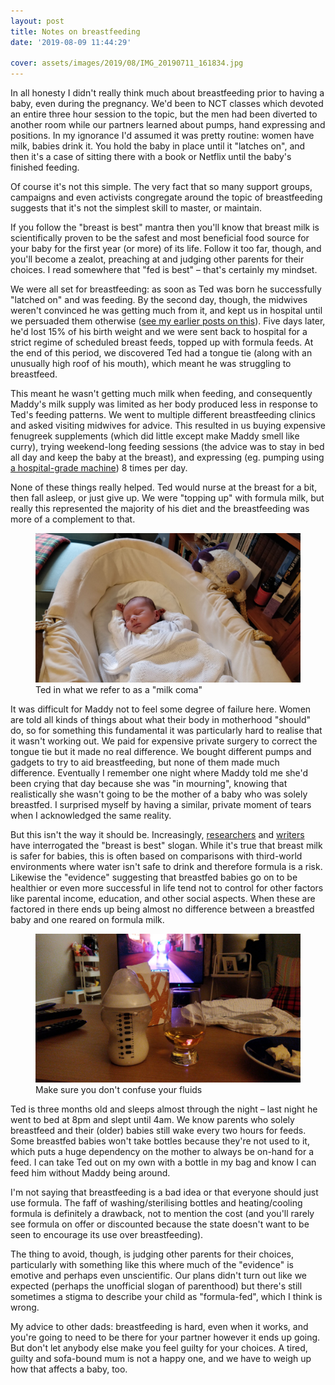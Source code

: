 ```yaml
---
layout: post
title: Notes on breastfeeding
date: '2019-08-09 11:44:29'

cover: assets/images/2019/08/IMG_20190711_161834.jpg
---
```


In all honesty I didn't really think much about breastfeeding prior to having a baby, even during the pregnancy. We'd been to NCT classes which devoted an entire three hour session to the topic, but the men had been diverted to another room while our partners learned about pumps, hand expressing and positions. In my ignorance I'd assumed it was pretty routine: women have milk, babies drink it. You hold the baby in place until it "latches on", and then it's a case of sitting there with a book or Netflix until the baby's finished feeding.

Of course it's not this simple. The very fact that so many support groups, campaigns and even activists congregate around the topic of breastfeeding suggests that it's not the simplest skill to master, or maintain.

If you follow the "breast is best" mantra then you'll know that breast milk is scientifically proven to be the safest and most beneficial food source for your baby for the first year (or more) of its life. Follow it too far, though, and you'll become a zealot, preaching at and judging other parents for their choices. I read somewhere that "fed is best" – that's certainly my mindset.

We were all set for breastfeeding: as soon as Ted was born he successfully "latched on" and was feeding. By the second day, though, the midwives weren't convinced he was getting much from it, and kept us in hospital until we persuaded them otherwise ([see my earlier posts on this](/there-and-back-again/)). Five days later, he'd lost 15% of his birth weight and we were sent back to hospital for a strict regime of scheduled breast feeds, topped up with formula feeds. At the end of this period, we discovered Ted had a tongue tie (along with an unusually high roof of his mouth), which meant he was struggling to breastfeed.

This meant he wasn't getting much milk when feeding, and consequently Maddy's milk supply was limited as her body produced less in response to Ted's feeding patterns. We went to multiple different breastfeeding clinics and asked visiting midwives for advice. This resulted in us buying expensive fenugreek supplements (which did little except make Maddy smell like curry), trying weekend-long feeding sessions (the advice was to stay in bed all day and keep the baby at the breast), and expressing (eg. pumping using [a hospital-grade machine](https://www.medela.co.uk/breastfeeding/products/breast-pumps/symphony-rental)) 8 times per day.

None of these things really helped. Ted would nurse at the breast for a bit, then fall asleep, or just give up. We were "topping up" with formula milk, but really this represented the majority of his diet and the breastfeeding was more of a complement to that.

<figure class="kg-card kg-image-card kg-card-hascaption"><img src="/assets/images/2019/08/IMG_20190506_151326.jpg" class="kg-image" alt loading="lazy"><figcaption>Ted in what we refer to as a "milk coma"</figcaption></figure>

It was difficult for Maddy not to feel some degree of failure here. Women are told all kinds of things about what their body in motherhood "should" do, so for something this fundamental it was particularly hard to realise that it wasn't working out. We paid for expensive private surgery to correct the tongue tie but it made no real difference. We bought different pumps and gadgets to try to aid breastfeeding, but none of them made much difference. Eventually I remember one night where Maddy told me she'd been crying that day because she was "in mourning", knowing that realistically she wasn't going to be the mother of a baby who was solely breastfed. I surprised myself by having a similar, private moment of tears when I acknowledged the same reality.

But this isn't the way it should be. Increasingly, [researchers](https://www.penguinrandomhouse.com/books/572658/cribsheet-by-emily-oster/9780525559252/) and [writers](https://www.theguardian.com/lifeandstyle/commentisfree/2019/may/04/breastfeeding-v-bottle-motherhood-hadley-freeman) have interrogated the "breast is best" slogan. While it's true that breast milk is safer for babies, this is often based on comparisons with third-world environments where water isn't safe to drink and therefore formula is a risk. Likewise the "evidence" suggesting that breastfed babies go on to be healthier or even more successful in life tend not to control for other factors like parental income, education, and other social aspects. When these are factored in there ends up being almost no difference between a breastfed baby and one reared on formula milk.

<figure class="kg-card kg-image-card kg-card-hascaption"><img src="/assets/images/2019/08/IMG_20190514_215244-1.jpg" class="kg-image" alt loading="lazy"><figcaption>Make sure you don't confuse your fluids</figcaption></figure>

Ted is three months old and sleeps almost through the night – last night he went to bed at 8pm and slept until 4am. We know parents who solely breastfeed and their (older) babies still wake every two hours for feeds. Some breastfed babies won't take bottles because they're not used to it, which puts a huge dependency on the mother to always be on-hand for a feed. I can take Ted out on my own with a bottle in my bag and know I can feed him without Maddy being around.

I'm not saying that breastfeeding is a bad idea or that everyone should just use formula. The faff of washing/sterilising bottles and heating/cooling formula is definitely a drawback, not to mention the cost (and you'll rarely see formula on offer or discounted because the state doesn't want to be seen to encourage its use over breastfeeding).

The thing to avoid, though, is judging other parents for their choices, particularly with something like this where much of the "evidence" is emotive and perhaps even unscientific. Our plans didn't turn out like we expected (perhaps the unofficial slogan of parenthood) but there's still sometimes a stigma to describe your child as "formula-fed", which I think is wrong.

My advice to other dads: breastfeeding is hard, even when it works, and you're going to need to be there for your partner however it ends up going. But don't let anybody else make you feel guilty for your choices. A tired, guilty and sofa-bound mum is not a happy one, and we have to weigh up how that affects a baby, too.

